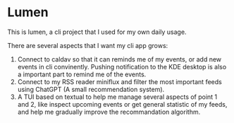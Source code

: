 # Lumen

This is lumen, a cli project that I used for my own daily usage.

There are several aspects that I want my cli app grows:

1. Connect to caldav so that it can reminds me of my events, or add new events in cli convinently. Pushing notification to the KDE desktop is also a important part to remind me of the events.
2. Connect to my RSS reader miniflux and filter the most important feeds using ChatGPT (A small recommendation system).
3. A TUI based on textual to help me manage several aspects of point 1 and 2, like inspect upcoming events or get general statistic of my feeds, and help me gradually improve the recommandation algorithm.

